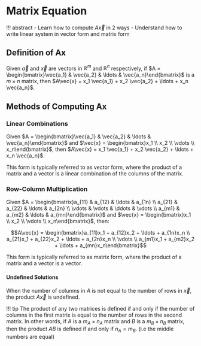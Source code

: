 # Matrix Equation

!!! abstract
    - Learn how to compute $A\vec{x}$ in 2 ways
    - Understand how to write linear system in vector form and matrix form

## Definition of Ax

Given $\vec{a}$ and $\vec{x}$ are vectors in $\mathbb{R}^m$ and $\mathbb{R}^n$ respectively, if $A = \begin{bmatrix}\vec{a_1} &  \vec{a_2} & \ldots  & \vec{a_n}\end{bmatrix}$ is a $m \times n$ matrix, then $A\vec{x} = x_1 \vec{a_1} + x_2 \vec{a_2} + \ldots + x_n \vec{a_n}$.

## Methods of Computing Ax

### Linear Combinations

Given $A = \begin{bmatrix}\vec{a_1} &  \vec{a_2} & \ldots  & \vec{a_n}\end{bmatrix}$ and $\vec{x} = \begin{bmatrix}x_1 \\ x_2 \\ \vdots \\ x_n\end{bmatrix}$, then $A\vec{x} = x_1 \vec{a_1} + x_2 \vec{a_2} + \ldots + x_n \vec{a_n}$.

This form is typically referred to as vector form, where the product of a matrix and a vector is a linear combination of the columns of the matrix.

### Row-Column Multiplication

Given $A = \begin{bmatrix}a_{11} & a_{12} & \ldots & a_{1n} \\ a_{21} & a_{22} & \ldots & a_{2n} \\ \vdots & \vdots & \ddots & \vdots \\ a_{m1} & a_{m2} & \ldots & a_{mn}\end{bmatrix}$ and $\vec{x} = \begin{bmatrix}x_1 \\ x_2 \\ \vdots \\ x_n\end{bmatrix}$, then:

$$A\vec{x} = \begin{bmatrix}a_{11}x_1 + a_{12}x_2 + \ldots + a_{1n}x_n \\ a_{21}x_1 + a_{22}x_2 + \ldots + a_{2n}x_n \\ \vdots \\ a_{m1}x_1 + a_{m2}x_2 + \ldots + a_{mn}x_n\end{bmatrix}$$

This form is typically referred to as matrix form, where the product of a matrix and a vector is a vector.

#### Undefined Solutions

When the number of columns in $A$ is not equal to the number of rows in $\vec{x}$, the product $A\vec{x}$ is undefined.

!!! tip
    The product of any two matrices is defined if and only if the number of columns in the first matrix is equal to the number of rows in the second matrix. In other words, if $A$ is a $m_A \times n_A$ matrix and $B$ is a $m_B \times n_B$ matrix, then the product $AB$ is defined if and only if $n_A = m_B$. (i.e the middle numbers are equal)